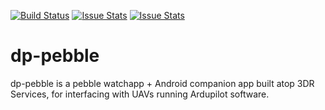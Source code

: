 [![Build Status](https://travis-ci.org/DroidPlanner/dp-pebble.svg?branch=master)](https://travis-ci.org/DroidPlanner/dp-pebble)
[![Issue Stats](http://issuestats.com/github/DroidPlanner/dp-pebble/badge/pr)](http://issuestats.com/github/DroidPlanner/dp-pebble)
[![Issue Stats](http://issuestats.com/github/DroidPlanner/dp-pebble/badge/issue)](http://issuestats.com/github/DroidPlanner/dp-pebble)

dp-pebble
=========
dp-pebble is a pebble watchapp + Android companion app built atop 3DR Services, for interfacing with UAVs running Ardupilot software.
